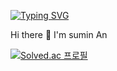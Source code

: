<a href="https://git.io/typing-svg"><img src="https://readme-typing-svg.demolab.com?font=Karla&pause=1000&color=4794F7&width=435&lines=Welcome+to+my+profile+%F0%9F%90%B3" alt="Typing SVG" /></a>

Hi there 👋 I'm sumin An

[![Solved.ac
프로필](http://mazassumnida.wtf/api/mini/generate_badge?boj={asm970531})](https://solved.ac/{handle})
